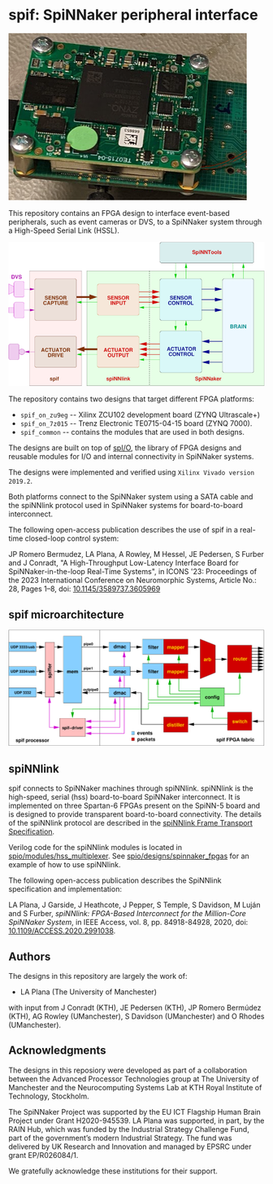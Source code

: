 spif: SpiNNaker peripheral interface
====================================

![SpiNNaker Peripheral Interface](spif.png)

This repository contains an FPGA design to interface event-based peripherals, such as event cameras or DVS, to a SpiNNaker system through a High-Speed Serial Link (HSSL).

![SpiNNaker Interface Architecture](spin_per_if.png)

The repository contains two designs that target different FPGA platforms:

- `spif_on_zu9eg` -- Xilinx ZCU102 development board (ZYNQ Ultrascale+)
- `spif_on_7z015` -- Trenz Electronic TE0715-04-15 board (ZYNQ 7000).
- `spif_common`   -- contains the modules that are used in both designs.

The designs are built on top of [spI/O](https://github.com/SpiNNakerManchester/spio), the library of FPGA designs and reusable modules for I/O and internal connectivity in SpiNNaker systems.

The designs were implemented and verified using `Xilinx Vivado version 2019.2`.

Both platforms connect to the SpiNNaker system using a SATA cable and the spiNNlink protocol used in SpiNNaker systems for board-to-board interconnect.

The following open-access publication describes the use of spif in a real-time closed-loop control system:

JP Romero Bermudez, LA Plana, A Rowley, M Hessel, JE Pedersen, S Furber and J Conradt, "A High-Throughput Low-Latency Interface Board for SpiNNaker-in-the-loop Real-Time Systems", in ICONS '23: Proceedings of the 2023 International Conference on Neuromorphic Systems, Article No.: 28, Pages 1–8, doi: [10.1145/3589737.3605969](https://doi.org/10.1145/3589737.3605969)


spif microarchitecture
-----------------

![spif microarchitecture](spif_bd.png)


spiNNlink
---------

spif connects to SpiNNaker machines through spiNNlink. spiNNlink is the high-speed, serial (hss) board-to-board SpiNNaker interconnect.  It is implemented on three Spartan-6 FPGAs present on the SpiNN-5 board and is designed to provide transparent board-to-board connectivity. The details of the spiNNlink protocol are described in the [spiNNlink Frame Transport Specification](http://spinnakermanchester.github.io/docs/spiNNlink_frame_transport.pdf).

Verilog code for the spiNNlink modules is located in [spio/modules/hss_multiplexer](https://github.com/SpiNNakerManchester/spio/tree/master/modules/hss_multiplexer). See [spio/designs/spinnaker_fpgas](https://github.com/SpiNNakerManchester/spio/tree/master/designs/spinnaker_fpgas) for an example of how to use spiNNlink.

The following open-access publication describes the SpiNNlink specification and implementation:

LA Plana, J Garside, J Heathcote, J Pepper, S Temple, S Davidson, M Luján and S Furber, *spiNNlink: FPGA-Based Interconnect for the Million-Core SpiNNaker System*, in IEEE Access, vol. 8, pp. 84918-84928, 2020, doi: [10.1109/ACCESS.2020.2991038](https://doi.org/10.1109/ACCESS.2020.2991038).


Authors
-------

The designs in this repository are largely the work of:

* LA Plana (The University of Manchester)

with input from J Conradt (KTH), JE Pedersen (KTH), JP Romero Bermúdez (KTH), AG Rowley (UManchester), S Davidson (UManchester) and O Rhodes (UManchester).


Acknowledgments
---------------

The designs in this reposiory were developed as part of a collaboration between the Advanced Processor Technologies group at The University of Manchester and the Neurocomputing Systems Lab at KTH Royal Institute of Technology, Stockholm.

The SpiNNaker Project was supported by the EU ICT Flagship Human Brain Project under Grant H2020-945539. LA Plana was supported, in part, by the RAIN Hub, which was funded by the Industrial Strategy Challenge Fund, part of the government’s modern Industrial Strategy. The fund was delivered by UK Research and Innovation and managed by EPSRC under grant EP/R026084/1.

We gratefully acknowledge these institutions for their support.
